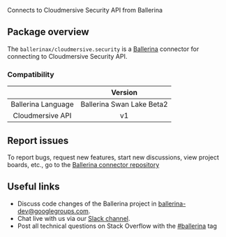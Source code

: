 Connects to Cloudmersive Security API from Ballerina

## Package overview

The `ballerinax/cloudmersive.security` is a [Ballerina](https://ballerina.io/) connector for connecting to Cloudmersive Security API.

### Compatibility
|                          | Version                    |
|:------------------------:|:--------------------------:|
| Ballerina Language       | Ballerina Swan Lake Beta2  |
| Cloudmersive API         | v1                         |

## Report issues
To report bugs, request new features, start new discussions, view project boards, etc., go to the [Ballerina connector repository](https://github.com/ballerina-platform/ballerinax-openapi-connectors)
## Useful links
- Discuss code changes of the Ballerina project in [ballerina-dev@googlegroups.com](mailto:ballerina-dev@googlegroups.com).
- Chat live with us via our [Slack channel](https://ballerina.io/community/slack/).
- Post all technical questions on Stack Overflow with the [#ballerina](https://stackoverflow.com/questions/tagged/ballerina) tag
